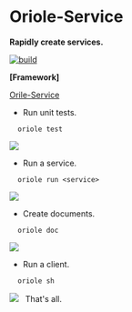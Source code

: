 # Oriole-Service

**Rapidly create services.**

[![build](https://travis-ci.org/zhouxiaoxiang/oriole-service.png?branch=master)](https://travis-ci.org/zhouxiaoxiang/oriole-service)

**[Framework]**

[Orile-Service](https://github.com/zhouxiaoxiang/oriole-service)

- Run unit tests.

```
  oriole test
```

![](https://github.com/zhouxiaoxiang/oriole-service/raw/master/docs/test.gif)

- Run a service. 

```
  oriole run <service>
```

![](https://github.com/zhouxiaoxiang/oriole-service/raw/master/docs/run.gif)

- Create documents. 

```
  oriole doc
```

![](https://github.com/zhouxiaoxiang/oriole-service/raw/master/docs/doc.gif)

- Run a client.

```
  oriole sh
```

![](https://github.com/zhouxiaoxiang/oriole-service/raw/master/docs/run.gif)
 
That's all.
